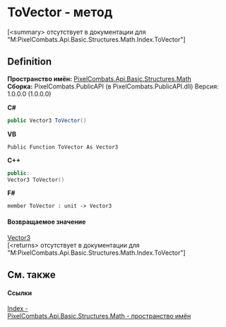 # ToVector - метод


\[&lt;summary&gt; отсутствует в документации для "M:PixelCombats.Api.Basic.Structures.Math.Index.ToVector"\]



## Definition
**Пространство имён:** <a href="9a3afb53-d505-325f-0368-fcd870e41d3f">PixelCombats.Api.Basic.Structures.Math</a>  
**Сборка:** PixelCombats.PublicAPI (в PixelCombats.PublicAPI.dll) Версия: 1.0.0.0 (1.0.0.0)

**C#**
``` C#
public Vector3 ToVector()
```
**VB**
``` VB
Public Function ToVector As Vector3
```
**C++**
``` C++
public:
Vector3 ToVector()
```
**F#**
``` F#
member ToVector : unit -> Vector3 
```



#### Возвращаемое значение
<a href="7776e65d-9a2f-f15f-1c2a-0008e4e38cf7">Vector3</a>  
\[&lt;returns&gt; отсутствует в документации для "M:PixelCombats.Api.Basic.Structures.Math.Index.ToVector"\]

## См. также


#### Ссылки
<a href="ac5dc432-60d2-665e-4227-5491791da77a">Index - </a>  
<a href="9a3afb53-d505-325f-0368-fcd870e41d3f">PixelCombats.Api.Basic.Structures.Math - пространство имён</a>  

